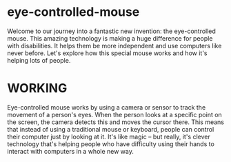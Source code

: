 # eye-controlled-mouse
Welcome to our journey into a fantastic new invention: the eye-controlled mouse. This amazing technology is making a huge difference for people with disabilities. It helps them be more independent and use computers like never before. Let's explore how this special mouse works and how it's helping lots of people.

# WORKING
Eye-controlled mouse works by using a camera or sensor to track the movement of a person's eyes. When the person looks at a specific point on the screen, the camera detects this and moves the cursor there. This means that instead of using a traditional mouse or keyboard, people can control their computer just by looking at it. It's like magic – but really, it's clever technology that's helping people who have difficulty using their hands to interact with computers in a whole new way.


